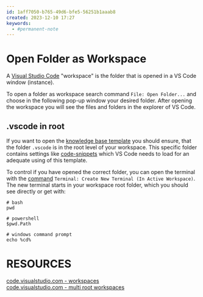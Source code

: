 ```yaml
---
id: 1aff7050-b765-49d6-bfe5-56251b1aaab8
created: 2023-12-10 17:27
keywords: 
  - #permanent-note
---
```



Open Folder as Workspace
======================================================================

A [Visual Studio Code](README.md) "workspace" is the folder that is opened in a VS Code window (instance).  

To open a folder as workspace search command `File: Open Folder...` and choose in the following pop-up window your desired folder. 
After opening the workspace you will see the files and folders in the explorer of VS Code. 


.vscode in root
------------------------------------------------------------

If you want to open the [knowledge base template](https://github.com/jan-lehmkuhl/knowledge-database-template) you should ensure, that the folder `.vscode` is in the root level of your workspace. 
This specific folder contains settings like [code-snippets](snippets.md) which VS Code needs to load for an adequate using of this template. 

To control if you have opened the correct folder, you can open the terminal with the [command](command-palette.md) `Terminal: Create New Terminal (In Active Workspace)`. 
The new terminal starts in your workspace root folder, which you should see directly or get with: 

    # bash
    pwd

    # powershell
    $pwd.Path

    # windows command prompt
    echo %cd%




RESOURCES
======================================================================

[code.visualstudio.com - workspaces](https://code.visualstudio.com/docs/editor/workspaces)    
[code.visualstudio.com - multi root workspaces](https://code.visualstudio.com/docs/editor/multi-root-workspaces)  
